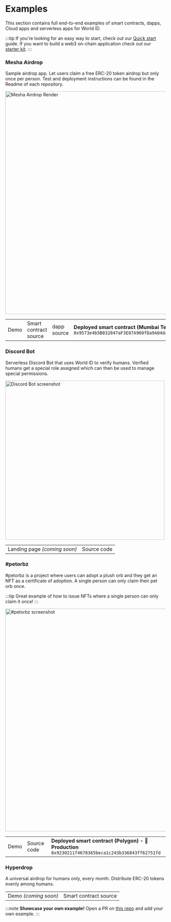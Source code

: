# Examples

This section contains full end-to-end examples of smart contracts, dapps, Cloud apps and serverless apps for World ID.

:::tip
If you're looking for an easy way to start, check out our [Quick start](/docs/quick-start) guide. If you want to build a web3 on-chain application check out our [starter kit](https://github.com/worldcoin/world-id-starter).
:::

### Mesha Airdrop

Sample airdrop app. Let users claim a free ERC-20 token airdrop but only once per person. Test and deployment instructions can be found in the Readme of each repository.

<div className="text--center">
<img src="/img/mesha-airdrop-render.jpg" alt="Mesha Airdrop Render" width="700" />
</div>

<table className="table--center margin-top--lg">
<tbody>
<tr>
<td>
<Link href="https://example.id.worldcoin.org">Demo</Link>
</td>
<td>
<Link href="https://github.com/worldcoin/world-id-example-airdrop">Smart contract source</Link>
</td>
<td>
<Link href="https://github.com/worldcoin/world-id-example-airdrop-dapp">dapp source</Link>
</td>
<td>
<div><b>Deployed smart contract (<Link to="https://mumbai.polygonscan.com/address/0x9573e4b5B032847aF3E07A960fDa9A04da24890c">Mumbai Testnet</Link>)</b></div>
<code>0x9573e4b5B032847aF3E07A960fDa9A04da24890c</code>
</td>
</tr>
</tbody>
</table>

### Discord Bot

Serverless Discord Bot that uses World ID to verify humans. Verified humans get a special role assigned which can then be used to manage special permissions.

<div className="text--center">
<img src="/img/discord-bot-screenshot.png" alt="Discord Bot screenshot" width="500" />
</div>

<table className="table--center margin-top--lg">
<tbody>
<tr>
<td>
Landing page <i>(coming soon)</i>
</td>
<td>
<Link href="https://github.com/worldcoin/world-id-discord-bot">Source code</Link>
</td>
</tr>
</tbody>
</table>

### #petorbz

#petorbz is a project where users can adopt a plush orb and they get an NFT as a certificate of adoption. A single person can only claim their pet orb once.

:::tip
Great example of how to issue NFTs where a single person can only claim it once!
:::

<div className="text--center">
<Link href="https://petorbz.com"><img src="/img/petorbz-screenshot.png" alt="#petorbz screenshot" width="700" /></Link>
</div>

<table className="table--center margin-top--lg">
<tbody>
<tr>
<td>
<Link href="https://petorbz.com">Demo</Link>
</td>
<td>
<Link href="https://github.com/worldcoin/world-id-petorbz">Source code</Link>
</td>
<td>
<div><b>Deployed smart contract (<Link to="https://polygonscan.com/address/0x9230211f4678365beca1c243b336843ff62751fd">Polygon</Link>) - 🚀 Production</b></div>
<code>0x9230211f4678365beca1c243b336843ff62751fd</code>
</td>
</tr>
</tbody>
</table>

### Hyperdrop

A universal airdrop for humans only, every month. Distribute ERC-20 tokens evenly among humans.

<table className="table--center margin-top--lg">
<tbody>
<tr>
<td>
Demo <i>(coming soon)</i>
</td>
<td>
<Link href="https://github.com/worldcoin/hyperdrop-contracts">Smart contract source</Link>
</td>
</tr>
</tbody>
</table>

:::note
**Showcase your own example!** Open a PR on [this repo](https://github.com/worldcoin/world-id-docs) and add your own example.
:::

